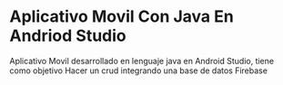 # Aplicativo Movil Con Java En Andriod Studio
Aplicativo Movil desarrollado en lenguaje java en Android Studio, tiene como objetivo Hacer un crud integrando una base de datos Firebase
